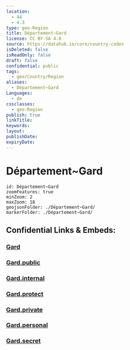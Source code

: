 ```yaml
---
location:
  - 44
  - 4.3
type: geo-Region
title: Département~Gard
license: CC BY-SA 4.0
source: https://datahub.io/core/country-codes
isDeleted: false
isReadOnly: false
draft: false
confidential: public
tags:
  - geo/Country/Region
aliases:
  - Département~Gard
Languages:
  - de
cssclasses:
  - geo-Region
publish: true
linkTitle:
keywords:
layout:
publishDate:
expiryDate:
---
```


# Département~Gard

```leaflet
id: Département~Gard
zoomFeatures: true 
minZoom: 2 
maxZoom: 18
geojsonFolder: ./Département~Gard/
markerFolder: ./Département~Gard/
```


## Confidential Links & Embeds: 

### [Gard](/_Standards/Earth/Continent/Europe/Europe~West/France/regions~France/Occitanie/departments~Occitanie/Gard.md) 

### [Gard.public](/_public/Earth/Continent/Europe/Europe~West/France/regions~France/Occitanie/departments~Occitanie/Gard.public.md) 

### [Gard.internal](/_internal/Earth/Continent/Europe/Europe~West/France/regions~France/Occitanie/departments~Occitanie/Gard.internal.md) 

### [Gard.protect](/_protect/Earth/Continent/Europe/Europe~West/France/regions~France/Occitanie/departments~Occitanie/Gard.protect.md) 

### [Gard.private](/_private/Earth/Continent/Europe/Europe~West/France/regions~France/Occitanie/departments~Occitanie/Gard.private.md) 

### [Gard.personal](/_personal/Earth/Continent/Europe/Europe~West/France/regions~France/Occitanie/departments~Occitanie/Gard.personal.md) 

### [Gard.secret](/_secret/Earth/Continent/Europe/Europe~West/France/regions~France/Occitanie/departments~Occitanie/Gard.secret.md)

